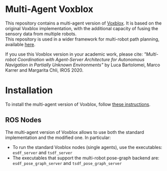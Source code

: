 # Multi-Agent Voxblox
This repository contains a multi-agent version of [Voxblox](https://github.com/ethz-asl/voxblox). It is based on the original Voxblox implementation, with the additional capacity of fusing the sensory data from multiple robots.  
This repository is used in a wider framework for multi-robot path planning, available [here](https://github.com/VIS4ROB-lab/multi_robot_coordination).  

If you use this Voxblox version in your academic work, please cite:
        _"Multi-robot Coordination with Agent-Server Architecture for Autonomous Navigation in Partially Unknown Environments"_ by Luca Bartolomei, Marco Karrer and Margarita Chli, IROS 2020.

# Installation
To install the multi-agent version of Voxblox, follow [these instructions](https://voxblox.readthedocs.io/en/latest/pages/Installation.html).

## ROS Nodes
The multi-agent version of Voxblox allows to use both the standard implementation and the modified one. In particular:
* To run the standard Voxblox nodes (single agents), use the executables: `esdf_server` and `tsdf_server`  
* The executables that support the multi-robot pose-graph backend are: `esdf_pose_graph_server` and `tsdf_pose_graph_server`

